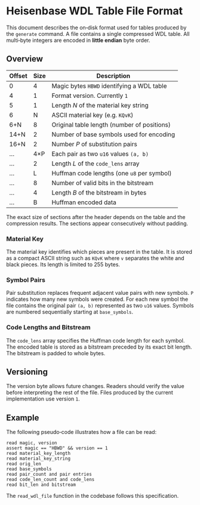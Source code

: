 # Heisenbase WDL Table File Format

This document describes the on‑disk format used for tables produced by the
`generate` command.  A file contains a single compressed WDL table.  All
multi‑byte integers are encoded in **little endian** byte order.

## Overview

| Offset | Size | Description |
| ------ | ---- | ----------- |
| 0      | 4    | Magic bytes `HBWD` identifying a WDL table |
| 4      | 1    | Format version.  Currently `1` |
| 5      | 1    | Length *N* of the material key string |
| 6      | N    | ASCII material key (e.g. `KQvK`) |
| 6+N    | 8    | Original table length (number of positions) |
| 14+N   | 2    | Number of base symbols used for encoding |
| 16+N   | 2    | Number *P* of substitution pairs |
| …      | 4×P  | Each pair as two `u16` values `(a, b)` |
| …      | 2    | Length *L* of the `code_lens` array |
| …      | L    | Huffman code lengths (one `u8` per symbol) |
| …      | 8    | Number of valid bits in the bitstream |
| …      | 4    | Length *B* of the bitstream in bytes |
| …      | B    | Huffman encoded data |

The exact size of sections after the header depends on the table and the
compression results.  The sections appear consecutively without padding.

### Material Key

The material key identifies which pieces are present in the table.  It is
stored as a compact ASCII string such as `KQvK` where `v` separates the
white and black pieces.  Its length is limited to 255 bytes.

### Symbol Pairs

Pair substitution replaces frequent adjacent value pairs with new symbols.
`P` indicates how many new symbols were created.  For each new symbol the
file contains the original pair `(a, b)` represented as two `u16` values.
Symbols are numbered sequentially starting at `base_symbols`.

### Code Lengths and Bitstream

The `code_lens` array specifies the Huffman code length for each symbol.
The encoded table is stored as a bitstream preceded by its exact bit
length.  The bitstream is padded to whole bytes.

## Versioning

The version byte allows future changes.  Readers should verify the value
before interpreting the rest of the file.  Files produced by the current
implementation use version `1`.

## Example

The following pseudo‑code illustrates how a file can be read:

```text
read magic, version
assert magic == "HBWD" && version == 1
read material_key_length
read material_key_string
read orig_len
read base_symbols
read pair_count and pair entries
read code_len_count and code_lens
read bit_len and bitstream
```

The `read_wdl_file` function in the codebase follows this specification.

